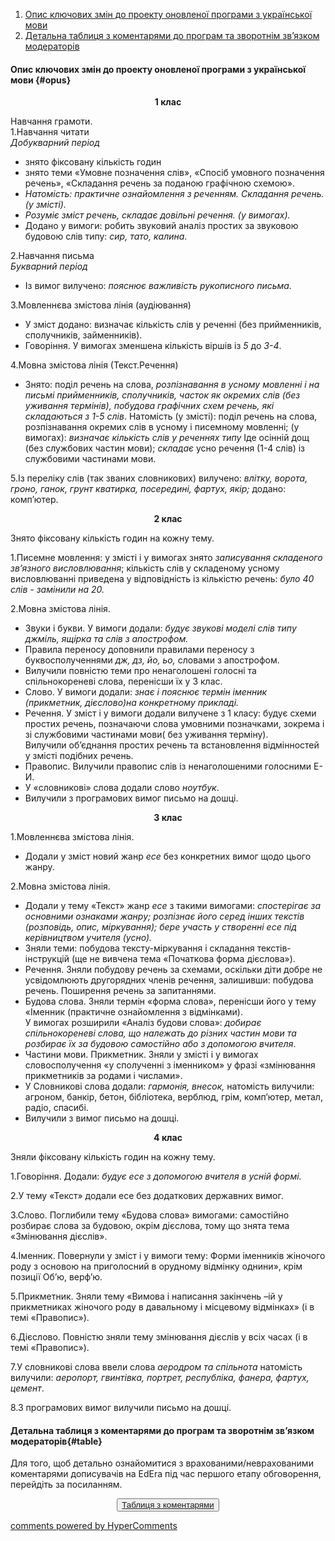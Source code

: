 <div id="hypercomments_widget" class="js-hypercomments-widget invisible"></div>

1. [Опис ключових змін до проекту оновленої програми з української мови](#opus)
2. [Детальна таблиця з коментарями до програм та зворотнім зв’язком модераторів](#table)

#### Опис ключових змін  до проекту оновленої  програми  з української мови {#opus}

<p align="center"><b>1 клас</b></p>

Навчання грамоти.<br>
1.Навчання читати<br>
<i>Добукварний період</i>
* знято фіксовану кількість годин
* знято теми «Умовне позначення слів», «Спосіб умовного позначення речень», «Складання речень за поданою графічною схемою».
* <i>Натомість: практичне ознайомлення з реченням. Складання речень. (у змісті).</i>
* <i>Розуміє зміст речень, складає довільні речення. (у вимогах).</i>
* Додано у вимоги: робить звуковий аналіз простих за звуковою будовою слів типу: <i>сир, тато, калина</i>.

2.Навчання письма<br>
<i>Букварний період</i>
* Із вимог вилучено: <i>пояснює важливість рукописного письма.</i><br>

3.Мовленнєва змістова лінія (аудіювання)<br>
* У зміст додано: визначає кількість слів у реченні (без прийменників, сполучників, займенників).
* Говоріння. У вимогах зменшена кількість віршів із <i>5</i> до <i>3-4</i>.<br>

4.Мовна змістова лінія (Текст.Речення) <br>
* Знято: поділ речень на слова, <i>розпізнавання в усному мовленні і на письмі прийменників, сполучників, часток як окремих слів (без уживання термінів), побудова графічних схем речень, які складаються з 1-5 слів</i>. Натомість (у змісті): поділ речень на слова, розпізнавання окремих слів в усному і писемному мовленні; (у вимогах): <i>визначає кількість слів у реченнях типу</i> Іде осінній дощ (без службових частин мови); <i>складає</i> усно речення (1-4 слів) із службовими частинами мови.<br>

5.Із переліку слів (так званих словникових) вилучено: <i>влітку, ворота, гроно, ганок, грунт кватирка, посередині, фартух, якір;</i> додано: комп’ютер.<br>

<p align="center"><b>2 клас</b></p>

Знято фіксовану кількість годин на кожну тему.<br>

1.Писемне мовлення: у змісті і у вимогах знято <i>записування складеного зв’язного висловлювання</i>; кількість слів у складеному усному висловлюванні приведена у відповідність із кількістю речень: <i>було 40 слів - замінили на 20.</i>

2.Мовна змістова лінія.<br>
* Звуки і букви. У вимоги додали: <i>будує звукові моделі слів типу джміль, ящірка та слів з апострофом.</i>
* Правила переносу доповнили правилами переносу з буквосполученнями <i>дж, дз, йо, ьо,</i> словами з апострофом.
* Вилучили повністю теми про ненаголошені голосні та спільнокореневі слова, перенісши їх у 3 клас.
* Слово. У вимоги додали: <i>знає і пояснює термін іменник (прикметник, дієслово)на конкретному прикладі.</i>
* Речення. У зміст і у вимоги додали вилучене з 1 класу: будує схеми простих речень, позначаючи слова умовними позначками, зокрема і зі службовими частинами мови( без уживання терміну).<br>
Вилучили об’єднання простих речень та встановлення відмінностей у змісті подібних речень.
* Правопис. Вилучили правопис слів із ненаголошеними голосними Е-И.
*  У «словникові» слова додали слово <i>ноутбук</i>.
* Вилучили з програмових вимог письмо на дошці.<br>

<p align="center"><b>3 клас</b></p>

1.Мовленнєва змістова лінія.<br>
* Додали у зміст новий жанр <i>есе</i> без конкретних вимог щодо цього жанру.<br>

2.Мовна змістова лінія.<br>
* Додали у тему «Текст» жанр <i>есе</i> з такими вимогами: <i>спостерігає за основними ознаками жанру; розпізнає його серед інших текстів (розповідь, опис, міркування); бере участь у створенні есе під керівництвом учителя (усно).</i>
* Зняли теми: побудова тексту-міркування і складання текстів-інструкцій (ще не вивчена тема «Початкова форма дієслова»).
* Речення. Зняли побудову речень за схемами, оскільки діти добре не усвідомлюють другорядних членів речення, залишивши: побудова речень. Поширення речень за запитаннями.
* Будова слова. Зняли термін «форма слова», перенісши його у тему «Іменник (практичне ознайомлення з відмінками).<br>
У вимогах розширили «Аналіз будови слова»: <i>добирає спільнокореневі слова, що належать до різних частин мови та розбирає їх за будовою самостійно або з допомогою вчителя</i>.
* Частини мови. Прикметник. Зняли у змісті і у вимогах словосполучення «у сполученні з іменником» у фразі «змінювання прикметників за родами і числами». 
* У Словникові слова додали: <i>гармонія, внесок,</i> натомість вилучили: агроном, банкір, бетон, бібліотека, верблюд, грім, комп’ютер, метал, радіо, спасибі.
* Вилучили з вимог письмо на дошці.

<p align="center"><b>4 клас</b></p>

Зняли фіксовану кількість годин на кожну тему.<br>

1.Говоріння. Додали: <i>будує есе з допомогою вчителя в усній формі.</i>

2.У тему «Текст» додали есе без додаткових державних вимог.

3.Слово. Поглибили тему «Будова слова» вимогами: самостійно розбирає слова за будовою, окрім дієслова, тому що знята тема «Змінювання дієслів».

4.Іменник. Повернули у зміст і у вимоги тему: Форми іменників жіночого роду з основою на приголосний в орудному відмінку однини», крім позиції Об’ю, верф’ю.

5.Прикметник. Зняли тему «Вимова і написання закінчень –ій у прикметниках жіночого роду  в давальному і місцевому відмінках» (і в темі «Правопис»).

6.Дієслово. Повністю зняли тему змінювання дієслів у всіх часах (і в темі «Правопис»).

7.У словникові слова ввели слова <i>аеродром та спільнота</i> натомість вилучили: <i>аеропорт, гвинтівка, портрет, республіка, фанера, фартух, цемент</i>.

8.З програмових вимог вилучили письмо на дошці.  

#### Детальна таблиця з коментарями до програм та зворотнім зв’язком модераторів{#table}

Для того, щоб детально ознайомитися з врахованими/неврахованими коментарями дописувачів на EdEra під час першого етапу обговорення, перейдіть за посиланням. 
<br>
<form align="center">
  <button><a href="https://docs.google.com/document/d/1GL0n1Qpm0bOs8_mDnh1H3MONxOJ51Yks_s_Hv70L0qs/edit">Таблиця з коментарями</a></button>
</form>

<div class="js-hypercomments-container">
    <a href="http://hypercomments.com" class="hc-link" title="comments widget">comments powered by HyperComments</a>
</div>